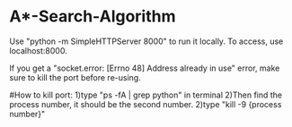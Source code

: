 # A*-Search-Algorithm

Use "python -m SimpleHTTPServer 8000" to run it locally. To access, use localhost:8000.

If you get a "socket.error: [Errno 48] Address already in use" error, make sure to kill the port before re-using.

#How to kill port:
1)type "ps -fA | grep python" in terminal
2)Then find the process number, it should be the second number.
2)type "kill -9 {process number}" 
